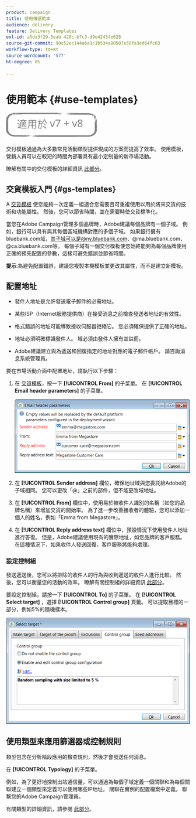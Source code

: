 ```yaml
---
product: campaign
title: 使用傳遞範本
audience: delivery
feature: Delivery Templates
exl-id: a5da3f29-5eab-428c-b7c3-d9e4243fe628
source-git-commit: 90c52ec144a6a3c1b534a80507e38fa3ed64fc83
workflow-type: tm+mt
source-wordcount: '577'
ht-degree: 0%

---
```


# 使用範本 {#use-templates}

![](../../assets/common.svg)

交付模板通過為大多數常見活動類型提供現成的方案而提高了效率。 使用模板，營銷人員可以在較短的時間內部署具有最小定制量的新市場活動。

瞭解有關中的交付模板的詳細資訊 [此部分](creating-a-delivery-template.md)。

## 交貨模板入門 {#gs-templates}

A [交貨模板](creating-a-delivery-template.md) 使您能夠一次定義一組適合您需要且可重複使用以用於將來交貨的技術和功能屬性。 然後，您可以節省時間，並在需要時使交貨標準化。

當您在Adobe Campaign管理多個品牌時，Adobe建議每個品牌有一個子域。 例如，銀行可以具有與其每個區域機構對應的多個子域。 如果銀行擁有bluebank.com域，其子域可以是@ny.bluebank.com、@ma.bluebank.com、@ca.bluebank.com等。 每個子域有一個交付模板使您始終能夠為每個品牌使用正確的預先配置的參數，這樣可避免錯誤並節省時間。

**提示**:為避免配置錯誤，建議您複製本機模板並更改其屬性，而不是建立新模板。

## 配置地址

* 發件人地址是允許發送電子郵件的必需地址。

* 某些ISP（Internet服務提供商）在接受消息之前檢查發送者地址的有效性。

* 格式錯誤的地址可能導致接收伺服器拒絕它。 您必須確保提供了正確的地址。

* 地址必須明確標識發件人。 域必須由發件人擁有並註冊。

* Adobe建議建立與為遞送和回復指定的地址對應的電子郵件帳戶。 請咨詢消息系統管理員。

要在市場活動介面中配置地址，請執行以下步驟：

1. 在 [交貨模板](creating-a-delivery-template.md)，按一下 **[!UICONTROL From]** 的子菜單。 在 **[!UICONTROL Email header parameters]** 的子菜單。

   ![](assets/d_best_practices_email_header.png)

1. 在 **[!UICONTROL Sender address]** 欄位，確保地址域與您委託給Adobe的子域相同。 您可以更改「@」之前的部件，但不能更改域地址。

1. 在 **[!UICONTROL From]** 欄位中，使用易於被收件人識別的名稱（如您的品牌名稱）來增加交貨的開始率。 為了進一步改善接收者的體驗，您可以添加一個人的姓名，例如「Emma from Megastore」。

1. 在 **[!UICONTROL Reply address text]** 欄位中，預設情況下使用發件人地址進行答復。 但是，Adobe建議使用現有的實際地址，如您品牌的客戶服務。 在這種情況下，如果收件人發送回復，客戶服務將能夠處理。

### 設定控制組

發送遞送後，您可以將排除的收件人的行為與收到遞送的收件人進行比較。 然後，您可以衡量您的活動的效率。 瞭解有關控制組的詳細資訊 [此部分](../../campaign/using/marketing-campaign-deliveries.md#defining-a-control-group)。

要設定控制組，請按一下 **[!UICONTROL To]** 的子菜單。 在 **[!UICONTROL Select target]** ，選擇 **[!UICONTROL Control group]** 頁籤。 可以提取目標的一部分，例如5%的隨機樣本。

![](assets/d_best_practices_control_group.png)

## 使用類型來應用篩選器或控制規則

類型包含在分析階段應用的檢查規則，然後才會發送任何消息。

在 **[!UICONTROL Typology]** 的子菜單。

例如，為了更好地控制出站通信量，可以通過為每個子域定義一個關聯和為每個關聯建立一個類型來定義可以使用哪些IP地址。 關聯在實例的配置檔案中定義。 聯繫您的Adobe Campaign管理員。

有關類型的詳細資訊，請參閱 [此部分](../../campaign-opt/using/about-campaign-typologies.md)。
